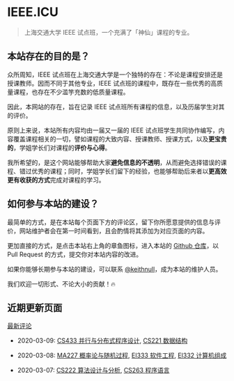 # IEEE.ICU

> 上海交通大学 IEEE 试点班，一个充满了「神仙」课程的专业。

## 本站存在的目的是？

众所周知，IEEE 试点班在上海交通大学是一个独特的存在：不论是课程安排还是授课教师。因而不同于其他专业，IEEE 试点班的课程中，既存在一些优秀的高质量课程，也存在不少滥竽充数的低质量课程。

因此，本网站的存在，旨在记录 IEEE 试点班所有课程的信息，以及历届学生对其的评价。

原则上来说，本站所有内容均由一届又一届的 IEEE 试点班学生共同协作编写，内容覆盖课程相关的一切，譬如课程的大致内容、授课教师、授课方式，以及**更宝贵的**，学姐学长们对课程的**评价与心得**。

我所希望的，是这个网站能够帮助大家**避免信息的不透明**，从而避免选择错误的课程、错过优秀的课程；同时，学姐学长们留下的经验，也能够帮助后来者以**更高效更有收获的方式**完成对课程的学习。

## 如何参与本站的建设？

最简单的方式，是在本站每个页面下方的评论区，留下你所愿意提供的信息与评价，网站维护者会在第一时间看到，且会酌情将其添加为对应页面的内容。

更加直接的方式，是点击本站右上角的章鱼图标，进入本站的 [Github 仓库](https://github.com/keithnull/ieee.icu/)，以 Pull Request 的方式，提交你对本站内容的改进。

如果你能够长期参与本站的建设，可以联系 [@keithnull](https://github.com/keithnull/)，成为本站的维护人员。

我们欢迎一切形式、不论大小的贡献！🔥

## 近期更新页面

[最新评论](/recent)

- 2020-03-09: [CS433 并行与分布式程序设计](/courses/grade-4/CS433), [CS221 数据结构](/courses/grade-2/CS221)

- 2020-03-08: [MA227 概率论与随机过程](/courses/grade-2/MA227), [EI333 软件工程](/courses/grade-2/EI333),  [EI332 计算机组成](/courses/grade-2/EI332)

- 2020-03-07: [CS222 算法设计与分析](/courses/grade-3/CS222), [CS263 程序语言](/courses/grade-2/CS263)

